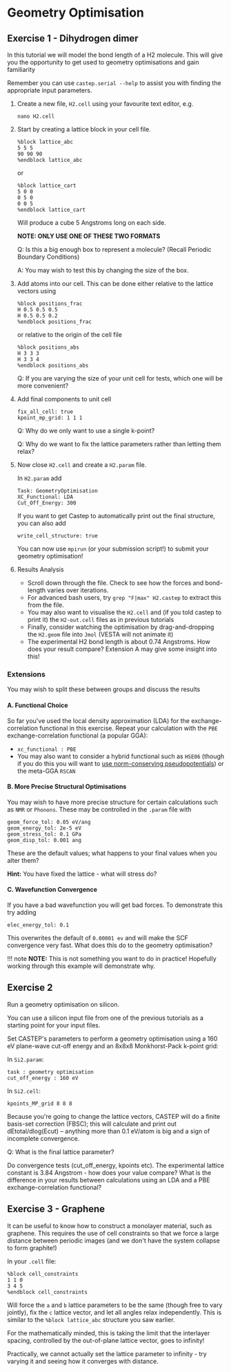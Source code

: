 # Geometry Optimisation


## Exercise 1 - Dihydrogen dimer

In this tutorial we will model the bond length of a H2 molecule. This will give you the opportunity to get used to 
geometry optimisations and gain familiarity 

Remember you can use `castep.serial --help` to assist you with finding the appropriate input parameters.

1. Create a new file, `H2.cell` using your favourite text editor, e.g.

	```
	nano H2.cell
	```
	
2. Start by creating a lattice block in your cell file.

	```
	%block lattice_abc
	5 5 5 
	90 90 90
	%endblock lattice_abc
	```

	or
	
	```
	%block lattice_cart
	5 0 0
	0 5 0
	0 0 5
	%endblock lattice_cart
	```
  
	Will produce a cube 5 Angstroms long on each side.

	**NOTE: ONLY USE ONE OF THESE TWO FORMATS**
	
	Q: Is this a big enough box to represent a molecule? (Recall Periodic Boundary Conditions)
	
	A: You may wish to test this by changing the size of the box.
	
3. Add atoms into our cell. This can be done either relative to the lattice vectors using

	```
	%block positions_frac
	H 0.5 0.5 0.5
	H 0.5 0.5 0.2
	%endblock positions_frac
	``` 
   or relative to the origin of the cell file
   
	```
	%block positions_abs
	H 3 3 3 
	H 3 3 4
	%endblock positions_abs
	```
	
	Q: If you are varying the size of your unit cell for tests, which one will be more convenient?

4. Add final components to unit cell
 
	```
	fix_all_cell: true
	kpoint_mp_grid: 1 1 1
	```
	Q: Why do we only want to use a single k-point?
	
	Q: Why do we want to fix the lattice parameters rather than letting them relax?

5. Now close `H2.cell` and create a `H2.param` file.

	In `H2.param` add
	
	```
	Task: GeometryOptimisation
	XC_Functional: LDA
	Cut_Off_Energy: 300
	```
	
	If you want to get Castep to automatically print out the final structure, you can also add
		
	```
	write_cell_structure: true
	```

	You can now use `mpirun` (or your submission script!) to submit your geometry optimisation!

6. Results Analysis

	* Scroll down through the file. Check to see how the forces and bond-length varies over iterations.
	* For advanced bash users, try `grep "F|max" H2.castep` to extract this from the file.
	* You may also want to visualise the `H2.cell` and (if you told castep to print it) the `H2-out.cell` files as in previous tutorials
	* Finally, consider watching the optimisation by drag-and-dropping the `H2.geom` file into `Jmol` (VESTA will not animate it)
	* The experimental H2 bond length is about 0.74 Angstroms. How does your result compare? Extension A may give some insight into this! 

### Extensions

You may wish to split these between groups and discuss the results

#### A. Functional Choice

So far you've used the local density approximation (LDA) for the exchange-correlation functional in this exercise. Repeat your calculation with the `PBE` exchange-correlation functional (a popular GGA):

* ``xc_functional : PBE``
* You may also want to consider a hybrid functional such as `HSE06` (though if you do this you will want to [use norm-conserving pseudopotentials](../documentation/Pseudopotentials/overview.md)) or the meta-GGA `RSCAN`

#### B. More Precise Structural Optimisations

You may wish to have more precise structure for certain  calculations such as `NMR` or `Phonons`. These may be controlled in the `.param` file with
  
```
geom_force_tol: 0.05 eV/ang
geom_energy_tol: 2e-5 eV
geom_stress_tol: 0.1 GPa 
geom_disp_tol: 0.001 ang
```
  
These are the default values; what happens to your final values when you alter them?
  
**Hint:** You have fixed the lattice - what will stress do?

#### C. Wavefunction Convergence

If you have a bad wavefunction you will get bad forces. To demonstrate this try adding
  
```
elec_energy_tol: 0.1
```
  
This overwrites the default of `0.00001 ev` and will make the SCF convergence very fast. What does this do to the geometry optimisation?
  
!!! note
	**NOTE:** This is not something you want to do in practice! Hopefully working through this example will demonstrate why.


## Exercise 2

  Run a geometry optimisation on silicon.

  You can use a silicon input file from one of the previous tutorials as a starting point for your input files.

  Set CASTEP's parameters to perform a geometry optimisation using a 160 eV plane-wave cut-off energy and an 8x8x8 Monkhorst-Pack k-point grid:
  
  In `Si2.param`:
  
  ```
  task : geometry optimisation
  cut_off_energy : 160 eV 
  ```
    
  In `Si2.cell`:
  
  ```
  kpoints_MP_grid 8 8 8
  ```

  Because you're going to change the lattice vectors, CASTEP will do a finite basis-set correction (FBSC); this will calculate and print out dEtotal/dlog(Ecut) –         anything more than 0.1 eV/atom is big and a sign of incomplete convergence.


  Q: What is the final lattice parameter?


  Do convergence tests (cut_off_energy, kpoints etc). The experimental lattice constant is 3.84 Angstrom - how does your value compare?
  What is the difference in your results between calculations using an LDA and a PBE exchange-correlation functional?

## Exercise 3 - Graphene

It can be useful to know how to construct a monolayer material, such as graphene.
This requires the use of cell constraints so that we force a large distance between periodic images
(and we don't have the system collapse to form graphite!)
  
In your `.cell` file:
  
```
%block cell_constraints
1 1 0
3 4 5
%endblock cell_constraints
```
  
Will force the `a` and `b` lattice parameters to be the same (though free to vary jointly), fix the `c` lattice vector,
and let all angles relax independently. This is similar to the `%block lattice_abc` structure you saw earlier.
  
For the mathematically minded, this is taking the limit that the interlayer spacing, controlled by the out-of-plane lattice vector, goes to infinity!
  
Practically, we cannot actually set the lattice parameter to infinity - try varying it and seeing how it converges with distance.
